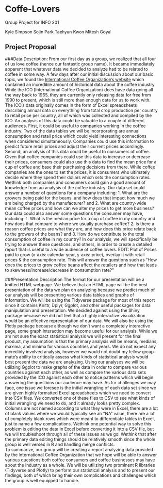 # Coffe-Lovers
Group Project for INFO 201

Kyle Simpson
Sojin Park
Taehyun Kwon
Mitesh Goyal

## Project Proposal

###Data Description:
	From our first day as a group, we realized that all four of us love coffee (hence our fantastic group name).  It became immediately apparent that whatever data we decided to analyze had to be related to coffee in some way.  A few days after our initial discussion about our basic topic, we found the [International Coffee Organization’s website](http://www.ico.org/new_historical.asp) which contained an incredible amount of historical data about the coffee industry.  While the ICO (International Coffee Organization) does have data going all the way back to 1965, they are currently only releasing data for free from 1990 to present, which is still more than enough data for us to work with.  The ICO’s data originally comes in the form of Excel spreadsheets describing annual data on everything from total crop production per country to retail price per country, all of which was collected and compiled by the ICO.
	An analysis of this data could be valuable to a couple of different audiences.  First, it could be useful to companies working in the coffee industry.  Two of the data tables we will be incorporating are annual consumption and retail price which could yield interesting connections when considered simultaneously.  Companies could use this information to predict future retail prices and adjust their current prices accordingly.  Second, an analysis of this data could be useful to consumers of coffee.  Given that coffee companies could use this data to increase or decrease their prices, consumers could also use this data to find the mean price for a cup of coffee and base their purchasing decisions from there.  While coffee companies are the ones to set the prices, it is consumers who ultimately decide where they spend their dollars which sets the consumption rates.
	Wethink both companies and consumers could gain a good amount of knowledge from an analysis of the coffee industry.  Our data set could answer a number of questions for a company including: 1. What are the growers being paid for the beans, and how does that impact how much we am being charged by the manufacturer? and 2. What are country-wide mean coffee prices and how can we alter my prices to get more business?  Our data could also answer some questions the consumer may have, including: 1. What is the median price for a cup of coffee in my country and how does that compare to where we usually purchase coffee? 2. Is there a reason coffee prices are what they are, and how does this price relate back to the growers of the beans? and 3. How do we contribute to the total consumption of coffee in my country?  In our analysis, we will specifically be trying to answer these questions, and others, in order to create a detailed report that is useful to a wide audience of coffee lovers.
EDIT: Plot of Prices paid to grow (x-axis: calendar year, y-axis: price), overlay it with retail prices & the consumption rate. This will answer the questions such as “How does the prices to grow coffee beans affect the retailers and how that leads to skewness/increase/decrease in consumption rate?”

###Presentation Description
	The format for our presentation will be a knitted HTML webpage.  We believe that an HTML page will be the best presentation of the data we plan on analyzing because we predict much of our analysis will be presenting various data tables and graphs of information.  We will be using the Tidyverse package for most of this report since it contains Knittr, Dplyr, Ggplot, and other useful packages for data manipulation and presentation.  We decided against using the Shiny package because we did not feel that a highly interactive visualization would be an effective representation of our data.  We will also be using the Plotly package because although we don’t want a completely interactive page, some graph interaction may become useful for our analysis.
	While we am not sure the exact statistical analysis we will present for the final product, my assumption is that the primary analysis will be means, medians, maxima, and minima for various countries and years.  We do not expect any incredibly involved analysis, however we would not doubt my fellow group-mate’s ability to critically assess what kinds of statistical analysis would best present the data we are analyzing.  Using our analyses we will be utilizing Ggplot to make graphs of the data in order to compare various countries against each other, as well as compare the various data sets provided by the ICO against each other to notice patterns which will begin answering the questions our audience may have.
	As for challenges we may face, one issue we foresee is the initial wrangling of each data set since we are given highly formatted Excel spreadsheets which we need to convert into CSV files.  We converted one of these files to CSV to see what kinds of initial wrangling we need to do, and it already looks pretty complex.  Columns are not named according to what they were in Excel, there are a lot of blank values where we would typically see an “NA” value, there are a lot of completely blank rows which were meant to differentiate tables in Excel, just to name a few complications.  Wethink one potential way to solve this problem is editing the data in Excel before converting it into a CSV file, but we will troubleshoot through all of these issues as we go.  Wethink that after the primary data editing things should be relatively smooth since the whole group is well versed in R and handling merge conflicts.  
	To summarize, our group will be creating a report analyzing data provided by the International Coffee Organization that we hope will be able to answer various questions both coffee consumers and coffee businesses may have about the industry as a whole.  We will be utilizing two prominent R libraries (Tidyverse and Plotly) to perform our statistical analysis and to present our findings, both of which bring their own complications and challenges which the group is well equipped to handle.
